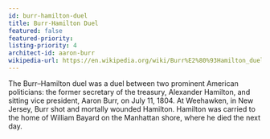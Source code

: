 ```yaml
---
id: burr-hamilton-duel
title: Burr-Hamilton Duel
featured: false
featured-priority:
listing-priority: 4
architect-id: aaron-burr
wikipedia-url: https://en.wikipedia.org/wiki/Burr%E2%80%93Hamilton_duel
---
```


The Burr–Hamilton duel was a duel between two prominent American politicians: the former secretary of the treasury, Alexander Hamilton, and sitting vice president, Aaron Burr, on July 11, 1804. At Weehawken, in New Jersey, Burr shot and mortally wounded Hamilton. Hamilton was carried to the home of William Bayard on the Manhattan shore, where he died the next day.